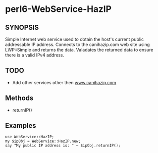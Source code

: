 # perl6-WebService-HazIP


## SYNOPSIS

 Simple Internet web service used to obtain the
 host's current public addressable IP address.
 Connects to the canihazip.com web site using LWP::Simple
 and returns the data.  Valadates the returned data to
 ensure there is a valid IPv4 address.

## TODO
 * Add other services other then www.canihazip.com

## Methods

 * returnIP()

## Examples
    use WebService::HazIP;
    my $ipObj = WebService::HazIP.new;
    say "My public IP address is: " ~ $ipObj.returnIP();
